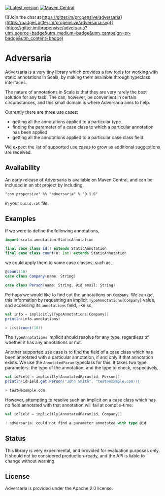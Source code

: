 [![Latest version](https://index.scala-lang.org/propensive/adversaria/latest.svg)](https://index.scala-lang.org/propensive/adversaria)
[![Maven Central](https://maven-badges.herokuapp.com/maven-central/com.propensive/adversaria_2.12/badge.svg)](https://maven-badges.herokuapp.com/maven-central/com.propensive/adversaria_2.12)

[![Join the chat at https://gitter.im/propensive/adversaria](https://badges.gitter.im/propensive/adversaria.svg)](https://gitter.im/propensive/adversaria?utm_source=badge&utm_medium=badge&utm_campaign=pr-badge&utm_content=badge)

# Adversaria

Adversaria is a very tiny library which provides a few tools for working with
static annotations in Scala, by making them available through typeclass
interfaces.

The nature of annotations in Scala is that they are very rarely the best
solution for any task. The can, however, be convenient in certain
circumstances, and this small domain is where Adversaria aims to help.

Currently there are three use cases:

- getting all the annotations applied to a particular type
- finding the parameter of a case class to which a particular annotation has
  been applied
- getting all the annotations applied to a particular case class field

We expect the list of supported use cases to grow as additional suggestions are
received.

## Availability

An early release of Adversaria is available on Maven Central, and can be
included in an sbt project by including,
```
"com.propensive" %% "adversaria" % "0.1.0"
```
in your `build.sbt` file.

## Examples

If we were to define the following annotations,
```scala
import scala.annotation.StaticAnnotation

final case class id() extends StaticAnnotation
final case class count(n: Int) extends StaticAnnotation
```

we could apply them to some case classes, such as,
```scala
@count(10)
case class Company(name: String)

case class Person(name: String, @id email: String)
```

Perhaps we would like to find out the annotations on `Company`. We can get this
information by requesting an implicit `TypeAnnotations[Company]` value, and
accessing its `annotations` field, like so,
```scala
val info = implicitly[TypeAnnotations[Company]]
println(info.annotations)

> List(count(10))
```

The `TypeAnnotations` implicit should resolve for any type, regardless of
whether it has any annotations or not.

Another supported use case is to find the field of a case class which has been
annotated with a particular annotation, if and only if that annotation exists.
We use the `AnnotatedParam` typeclass for this. It takes two type parameters:
the type of the annotation, and the type to check, respectively,
```scala
val idField = implicitly[AnnotatedParam[id, Person]]
println(idField.get(Person("John Smith", "test@example.com)))

> test@example.com
```
However, attempting to resolve such an implicit on a case class which has no field annotated with that annotation will fail at compile-time:
```scala
val idField = implicitly[AnnotatedParam[id, Company]]

! adversaria: could not find a parameter annotated with type @id
```

## Status

This library is very experimental, and provided for evaluation purposes only.
It should not be considered production-ready, and the API is liable to change
without warning.

## License

Adversaria is provided under the Apache 2.0 license.

